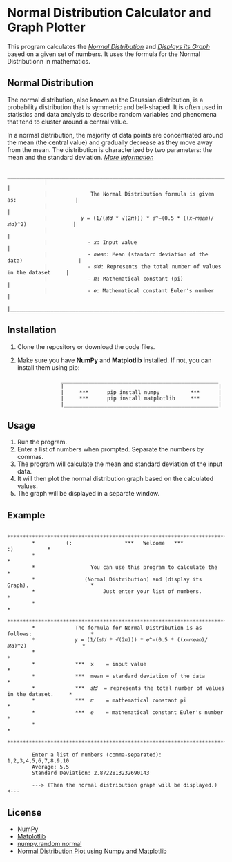 # Normal Distribution Calculator and Graph Plotter

   This program calculates the [*Normal Distribution*](https://en.wikipedia.org/wiki/Normal_distribution) and [*Displays its Graph*](https://en.wikipedia.org/wiki/Normal_probability_plot) based on a given set of numbers. 
   It uses the formula for the Normal Distributionn in mathematics.

## Normal Distribution

   The normal distribution, also known as the Gaussian distribution, is a probability distribution that is symmetric and bell-shaped. It is often used in statistics and data analysis to describe random variables and phenomena that tend to cluster around a central value.

   In a normal distribution, the majority of data points are concentrated around the mean (the central value) and gradually decrease as they move away from the mean. The distribution is characterized by two parameters: the mean and the standard deviation.
   [*More Information*](https://www.scribbr.com/statistics/normal-distribution/#:~:text=In%20a%20normal%20distribution%2C%20data%20are%20symmetrically%20distributed%20with%20no,same%20in%20a%20normal%20distribution.)

                 _____________________________________________________________________________
                |                                                                             |
                |              The Normal Distribution formula is given as:                   |
                |                                                                             |
                |           𝑦 = (1/(𝑠𝑡𝑑 * √(2𝜋))) * 𝑒^−(0.5 * ((𝑥−𝑚𝑒𝑎𝑛)/𝑠𝑡𝑑)^2)               |
                |                                                                             |  
                |             - 𝑥: Input value                                                |
                |             - 𝑚𝑒𝑎𝑛: Mean (standard deviation of the data)                  |
                |             - 𝑠𝑡𝑑: Represents the total number of values in the dataset     |
                |             - 𝜋: Mathematical constant (pi)                                 |
                |             - 𝑒: Mathematical constant Euler's number                       |
                |_____________________________________________________________________________|


## Installation

   1. Clone the repository or download the code files.
   2. Make sure you have **NumPy** and **Matplotlib** installed. If not, you can install them using pip:

                        ___________________________________________________
                        |                                                  |
                        |     ***      pip install numpy          ***      |
                        |     ***      pip install matplotlib     ***      |
                        |__________________________________________________|

## Usage

   1. Run the program.
   2. Enter a list of numbers when prompted. Separate the numbers by commas.
   3. The program will calculate the mean and standard deviation of the input data.
   4. It will then plot the normal distribution graph based on the calculated values.
   5. The graph will be displayed in a separate window.

## Example

            ************************************************************************************
            *          (:                 ***   Welcome   ***                     :)           *
            *                                                                                  *
            *                  You can use this program to calculate the                       *
            *                (Normal Distribution) and (display its Graph).                    *
            *                      Just enter your list of numbers.                            *
            *                                                                                  *
            ************************************************************************************
            *             The formula for Normal Distribution is as follows:                   * 
            *             𝑦 = (1/(𝑠𝑡𝑑 * √(2𝜋))) * 𝑒^−(0.5 * ((𝑥−𝑚𝑒𝑎𝑛)/𝑠𝑡𝑑)^2)                  *
            *                                                                                  *
            *             ***  x    = input value                                              *
            *             ***  mean = standard deviation of the data                           *
            *             ***  𝑠𝑡𝑑  = represents the total number of values in the dataset.     *
            *             ***  𝜋    = mathematical constant pi                                 *
            *             ***  𝑒    = mathematical constant Euler's number                     * 
            *                                                                                  *
            ************************************************************************************

            Enter a list of numbers (comma-separated): 1,2,3,4,5,6,7,8,9,10
            Average: 5.5
            Standard Deviation: 2.8722813232690143

            ---> (Then the normal distribution graph will be displayed.) <---

## License

   * [NumPy](https://numpy.org/)
   * [Matplotlib](https://matplotlib.org/)
   * [numpy.random.normal](https://numpy.org/doc/stable/reference/random/generated/numpy.random.normal.html)
   * [Normal Distribution Plot using Numpy and Matplotlib](https://www.geeksforgeeks.org/normal-distribution-plot-using-numpy-and-matplotlib/)